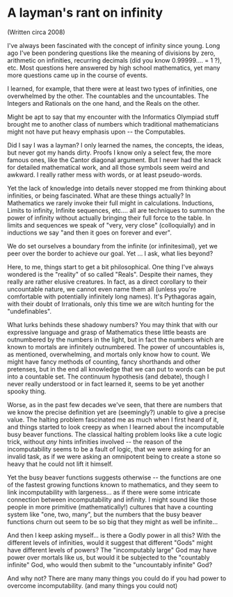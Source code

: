 # A layman's rant on infinity

(Written circa 2008)

I've always been fascinated with the concept of infinity since young. Long ago I've been pondering questions like the meaning of divisions by zero, arithmetic on infinities, recurring decimals (did you know 0.99999.... = 1 ?), etc. Most questions here answered by high school mathematics, yet many more questions came up in the course of events.

I learned, for example, that there were at least two types of infinities, one overwhelmed by the other. The countables and the uncountables. The Integers and Rationals on the one hand, and the Reals on the other.

Might be apt to say that my encounter with the Informatics Olympiad stuff brought me to another class of numbers which traditional mathematicians might not have put heavy emphasis upon -- the Computables.

Did I say I was a layman? I only learned the names, the concepts, the ideas, but never got my hands dirty. Proofs I know only a select few, the more famous ones, like the Cantor diagonal argument. But I never had the knack for detailed mathematical work, and all those symbols seem weird and awkward. I really rather mess with words, or at least pseudo-words.

Yet the lack of knowledge into details never stopped me from thinking about infinities, or being fascinated. What are these things actually? In Mathematics we rarely invoke their full might in calculations. Inductions, Limits to infinity, Infinite sequences, etc.... all are techniques to summon the power of infinity without actually bringing their full force to the table. In limits and sequences we speak of "very, very close" (colloquially) and in inductions we say "and then it goes on forever and ever".

We do set ourselves a boundary from the infinite (or infinitesimal), yet we peer over the border to achieve our goal. Yet ... I ask, what lies beyond?

Here, to me, things start to get a bit philosophical. One thing I've always wondered is the "reality" of so called "Reals". Despite their names, they really are rather elusive creatures. In fact, as a direct corollary to their uncountable nature, we cannot even name them all (unless you're comfortable with potentially infinitely long names). It's Pythagoras again, with their doubt of Irrationals, only this time we are witch hunting for the "undefinables".

What lurks behinds these shadowy numbers? You may think that with our expressive language and grasp of Mathematics these little beasts are outnumbered by the numbers in the light, but in fact the numbers which are known to mortals are infinitely outnumbered. The power of uncountables is, as mentioned, overwhelming, and mortals only know how to count. We might have fancy methods of counting, fancy shorthands and other pretenses, but in the end all knowledge that we can put to words can be put into a countable set. The continuum hypothesis (and debate), though I never really understood or in fact learned it, seems to be yet another spooky thing.

Worse, as in the past few decades we've seen, that there are numbers that we know the precise definition yet are (seemingly?) unable to give a precise value. The halting problem fascinated me as much when I first heard of it, and things started to look creepy as when I learned about the incomputable busy beaver functions. The classical halting problem looks like a cute logic trick, without *any* hints infinities involved -- the reason of the incomputability seems to be a fault of logic, that we were asking for an invalid task, as if we were asking an omnipotent being to create a stone so heavy that he could not lift it himself.

Yet the busy beaver functions suggests otherwise -- the functions are one of the fastest growing functions known to mathematics, and they seem to link incomputability with largeness... as if there were some intricate connection between incomputability and infinity. I might sound like those people in more primitive (mathematically!) cultures that have a counting system like "one, two, many", but the numbers that the busy beaver functions churn out seem to be so big that they might as well be infinite...

And then I keep asking myself... is there a Godly power in all this? With the different levels of infinities, would it suggest that different "Gods" might have different levels of powers? The "incomputably large" God may have power over mortals like us, but would it be subjected to the "countably infinite" God, who would then submit to the "uncountably infinite" God?

And why not? There are many many things you could do if you had power to overcome incomputability. (and many things you could not)
